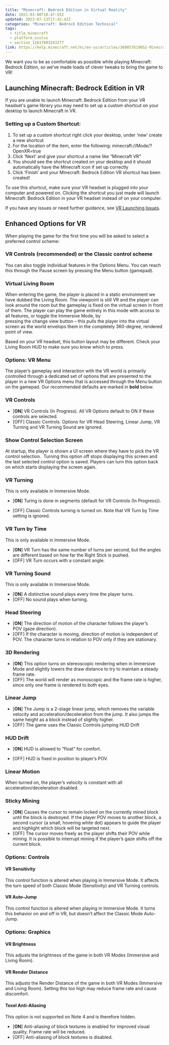 ```yaml
---
title: "Minecraft: Bedrock Edition in Virtual Reality"
date: 2021-03-08T18:47:55Z
updated: 2023-07-13T17:42:42Z
categories: "Minecraft: Bedrock Edition Technical"
tags:
  - title_minecraft
  - platform_oculus
  - section_12617893243277
link: https://help.minecraft.net/hc/en-us/articles/360057619052-Minecraft-Bedrock-Edition-in-Virtual-Reality
---
```


We want you to be as comfortable as possible while playing Minecraft: Bedrock Edition, so we’ve made loads of clever tweaks to bring the game to VR!

## Launching Minecraft: Bedrock Edition in VR

If you are unable to launch Minecraft: Bedrock Edition from your VR headset's game library you may need to set up a custom shortcut on your desktop to launch Minecraft in VR.

### Setting up a Custom Shortcut: 

1.  To set up a custom shortcut right click your desktop, under ‘new’ create a new shortcut 
2.  For the location of the item, enter the following: minecraft://Mode/?OpenXR=true 
3.  Click ‘Next’ and give your shortcut a name like “Minecraft VR” 
4.  You should see the shortcut created on your desktop and it should automatically have the Minecraft icon if set up correctly 
5.  Click ‘Finish’ and your Minecraft: Bedrock Edition VR shortcut has been created! 

To use this shortcut, make sure your VR headset is plugged into your computer and powered on. Clicking the shortcut you just made will launch Minecraft: Bedrock Edition in your VR headset instead of on your computer.

If you have any issues or need further guidance, see [VR Launching Issues](https://help.minecraft.net/hc/en-us/articles/360057773212). 

## Enhanced Options for VR

When playing the game for the first time you will be asked to select a preferred control scheme: 

### VR Controls (recommended) or the Classic control scheme

You can also toggle individual features in the Options Menu. You can reach this through the Pause screen by pressing the Menu button (gamepad). 

### Virtual Living Room 

When entering the game, the player is placed in a static environment we have dubbed the Living Room. The viewpoint is still VR and the player can look around the room but the gameplay is fixed on the virtual screen in front of them. The player can play the game entirely in this mode with access to all features, or toggle the Immersive Mode, by pressing the change view button – this pulls the player into the virtual screen as the world envelops them in the completely 360-degree, rendered point of view. 

Based on your VR headset, this button layout may be different. Check your Living Room HUD to make sure you know which to press. 

### Options: VR Menu 

The player’s gameplay and interaction with the VR world is primarily controlled through a dedicated set of options that are presented to the player in a new VR Options menu that is accessed through the Menu button on the gamepad. Our recommended defaults are marked in **bold** below. 

### VR Controls 

- \[**ON**\] VR Controls (In Progress). All VR Options default to ON if these controls are selected. 
- \[OFF\] Classic Controls. Options for VR Head Steering, Linear Jump, VR Turning and VR Turning Sound are ignored. 

### Show Control Selection Screen 

At startup, the player is shown a UI screen where they have to pick the VR control selection.  Turning this option off stops displaying this screen and the last selected control option is saved. Players can turn this option back on which starts displaying the screen again. 

### VR Turning 

This is only available in Immersive Mode. 

- \[**ON**\] Turing is done in segments (default for VR Controls (In Progress)). 

<!-- -->

- \[OFF\] Classic Controls turning is turned on. Note that VR Turn by Time setting is ignored. 

### VR Turn by Time 

This is only available in Immersive Mode. 

- \[**ON**\] VR Turn has the same number of turns per second, but the angles are different based on how far the Right Stick is pushed. 
- \[OFF\] VR Turn occurs with a constant angle. 

### VR Turning Sound 

This is only available in Immersive Mode. 

- \[**ON**\] A distinctive sound plays every time the player turns. 
- \[OFF\] No sound plays when turning. 

### Head Steering 

- \[**ON**\] The direction of motion of the character follows the player’s POV (gaze direction). 
- \[OFF\] If the character is moving, direction of motion is independent of POV. The character turns in relation to POV only if they are stationary. 

### 3D Rendering 

- \[**ON**\] This option turns on stereoscopic rendering when in Immersive Mode and slightly lowers the draw distance to try to maintain a steady frame rate. 
- \[OFF\] The world will render as monoscopic and the frame rate is higher, since only one frame is rendered to both eyes. 

### Linear Jump 

- \[**ON**\] The Jump is a 2-stage linear jump, which removes the variable velocity and acceleration/deceleration from the jump. It also jumps the same height as a block instead of slightly higher. 
- \[OFF\] The game uses the Classic Controls jumping HUD Drift 

### HUD Drift 

- \[**ON**\] HUD is allowed to “float” for comfort. 

<!-- -->

- \[OFF\] HUD is fixed in position to player’s POV. 

### Linear Motion 

When turned on, the player’s velocity is constant with all acceleration/deceleration disabled. 

### Sticky Mining 

- \[**ON**\] Causes the cursor to remain locked on the currently mined block until the block is destroyed. If the player POV moves to another block, a second cursor (a small, hovering white dot) appears to guide the player and highlight which block will be targeted next.
- \[OFF\] The cursor moves freely as the player shifts their POV while mining. It is possible to interrupt mining if the player’s gaze shifts off the current block. 

### Options: Controls 

#### VR Sensitivity 

This control function is altered when playing in Immersive Mode. It affects the turn speed of both Classic Mode (Sensitivity) and VR Turning controls. 

#### VR Auto-Jump 

This control function is altered when playing in Immersive Mode. It turns this behavior on and off in VR, but doesn’t affect the Classic Mode Auto-Jump. 

### Options: Graphics 

#### VR Brightness 

This adjusts the brightness of the game in both VR Modes (Immersive and Living Room). 

#### VR Render Distance 

This adjusts the Render Distance of the game in both VR Modes (Immersive and Living Room). Setting this too high may reduce frame rate and cause discomfort. 

#### Texel Anti-Aliasing 

This option is not supported on Note 4 and is therefore hidden. 

- \[**ON**\] Anti-aliasing of block textures is enabled for improved visual quality. Frame rate will be reduced. 
- \[OFF\] Anti-aliasing of block textures is disabled.
